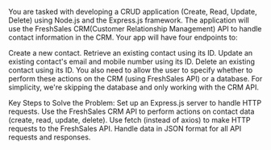 <!-- Problem Breakdown -->
You are tasked with developing a CRUD application (Create, Read, Update, Delete) using Node.js and the Express.js framework. The application will use the FreshSales CRM(Customer Relationship Management) API to handle contact information in the CRM. Your app will have four endpoints to:

Create a new contact.
Retrieve an existing contact using its ID.
Update an existing contact's email and mobile number using its ID.
Delete an existing contact using its ID.
You also need to allow the user to specify whether to perform these actions on the CRM (using FreshSales API) or a database. For simplicity, we're skipping the database and only working with the CRM API.

Key Steps to Solve the Problem:
Set up an Express.js server to handle HTTP requests.
Use the FreshSales CRM API to perform actions on contact data (create, read, update, delete).
Use fetch (instead of axios) to make HTTP requests to the FreshSales API.
Handle data in JSON format for all API requests and responses.